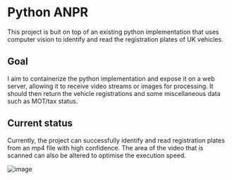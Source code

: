 # Python ANPR

This project is buit on top of an existing python implementation that uses computer vision to identify and read the registration plates of UK vehicles.

## Goal
I aim to containerize the python implementation and expose it on a web server, allowing it to receive video streams or images for processing. It should then return the vehicle registrations and some miscellaneous data such as MOT/tax status.

## Current status
Currently, the project can successfully identify and read registration plates from an mp4 file with high confidence. The area of the video that is scanned can also be altered to optimise the execution speed.


![image](https://github.com/callumjfortune/python-anpr/assets/114265390/610e40c7-f972-4776-989f-059f1bc48cfe)
